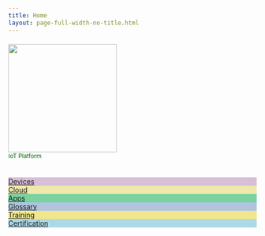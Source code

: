 ```yaml
---
title: Home
layout: page-full-width-no-title.html
---
```


<div class="row" style="margin: 20px 0 36px 0;">
<div class="col-12 text-center">
<a href="https://www.aylanetworks.com/"><img src="/assets/images/ayla-networks-logo-leaf.jpg" width="220px"></a>
<div style="color: darkgreen; font-size: 85%;">IoT Platform</div>
</div>
</div>

<div class="row">
<div class="col-md-4 text-center"><a href="/devices/"><div class="cat-tile" style="background: thistle;">Devices</div></a></div>
<div class="col-md-4 text-center"><a href="/cloud/"><div class="cat-tile" style="background: palegoldenrod;">Cloud</div></a></div>
<div class="col-md-4 text-center"><a href="/apps/"><div class="cat-tile" style="background: #79d2a0;">Apps</div></a></div>
</div>
<div class="row">
<div class="col-md-4 text-center"><a href="/glossary/"><div class="cat-tile" style="background: lightsteelblue;">Glossary</div></a></div>
<div class="col-md-4 text-center"><a href="/training/"><div class="cat-tile" style="background: Khaki;">Training</div></a></div>
<div class="col-md-4 text-center"><a href="/certification/"><div class="cat-tile" style="background: lightblue;">Certification</div></a></div>
</div>

<div class="row" style="margin-top: 30px;">
<div class="col-12 text-center">
<a href="https://www.linkedin.com/company/ayla-networks" target="_blank"><img src="/assets/images/linkedin.svg" height="16px"></a>
<a href="https://twitter.com/aylanetworks" target="_blank"><img src="/assets/images/twitter.svg" height="16px"></a>
<a href="https://www.facebook.com/Ayla-Networks-478621938884489" target="_blank"><img src="/assets/images/facebook.svg" height="16px"></a>
<a href="https://www.youtube.com/user/InternetOfThingsIoT" target="_blank"><img src="/assets/images/youtube.svg" height="16px"></a>
<a href="/assets/blt5de75fa8027618ab/Wechat QR_big.jpg" target="_self"><img src="/assets/images/wechat.svg" height="16px"></a>
<a href="http://weibo.com/aylanetworks" target="_blank"><img src="/assets/images/weibo.svg" height="16px"></a>
</div>
</div>
